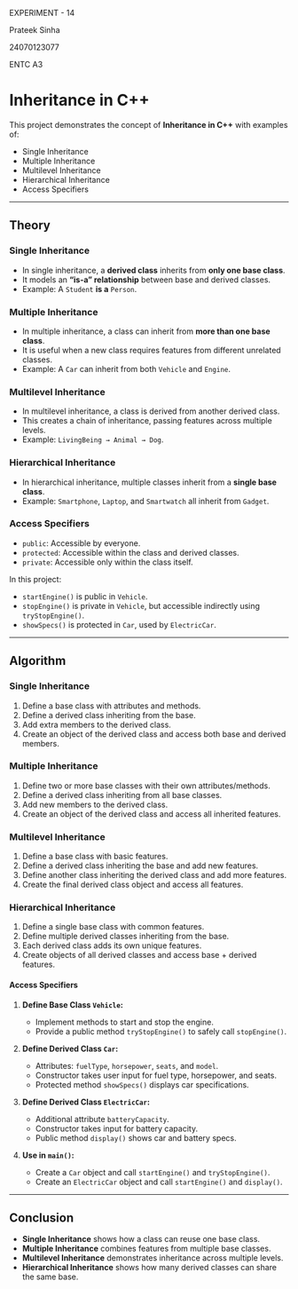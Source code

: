 EXPERIMENT - 14

Prateek Sinha

24070123077

ENTC A3

# Inheritance in C++

This project demonstrates the concept of **Inheritance in C++** with examples of:
- Single Inheritance  
- Multiple Inheritance  
- Multilevel Inheritance  
- Hierarchical Inheritance
- Access Specifiers

---

##  Theory

###  Single Inheritance
- In single inheritance, a **derived class** inherits from **only one base class**.  
- It models an **“is-a” relationship** between base and derived classes.  
- Example: A `Student` **is a** `Person`.  

###  Multiple Inheritance
- In multiple inheritance, a class can inherit from **more than one base class**.  
- It is useful when a new class requires features from different unrelated classes.  
- Example: A `Car` can inherit from both `Vehicle` and `Engine`.  

###  Multilevel Inheritance
- In multilevel inheritance, a class is derived from another derived class.  
- This creates a chain of inheritance, passing features across multiple levels.  
- Example: `LivingBeing → Animal → Dog`.  

###  Hierarchical Inheritance
- In hierarchical inheritance, multiple classes inherit from a **single base class**.  
- Example: `Smartphone`, `Laptop`, and `Smartwatch` all inherit from `Gadget`.

### Access Specifiers
- `public`: Accessible by everyone.  
- `protected`: Accessible within the class and derived classes.  
- `private`: Accessible only within the class itself.

In this project:
- `startEngine()` is public in `Vehicle`.  
- `stopEngine()` is private in `Vehicle`, but accessible indirectly using `tryStopEngine()`.  
- `showSpecs()` is protected in `Car`, used by `ElectricCar`.

---

##  Algorithm

###  Single Inheritance
1. Define a base class with attributes and methods.  
2. Define a derived class inheriting from the base.  
3. Add extra members to the derived class.  
4. Create an object of the derived class and access both base and derived members.  

###  Multiple Inheritance
1. Define two or more base classes with their own attributes/methods.  
2. Define a derived class inheriting from all base classes.  
3. Add new members to the derived class.  
4. Create an object of the derived class and access all inherited features.  

###  Multilevel Inheritance
1. Define a base class with basic features.  
2. Define a derived class inheriting the base and add new features.  
3. Define another class inheriting the derived class and add more features.  
4. Create the final derived class object and access all features.  

###  Hierarchical Inheritance
1. Define a single base class with common features.  
2. Define multiple derived classes inheriting from the base.  
3. Each derived class adds its own unique features.  
4. Create objects of all derived classes and access base + derived features.

#### Access Specifiers
1. **Define Base Class `Vehicle`:**  
    - Implement methods to start and stop the engine.  
    - Provide a public method `tryStopEngine()` to safely call `stopEngine()`.

2. **Define Derived Class `Car`:**  
    - Attributes: `fuelType`, `horsepower`, `seats`, and `model`.  
    - Constructor takes user input for fuel type, horsepower, and seats.  
    - Protected method `showSpecs()` displays car specifications.

3. **Define Derived Class `ElectricCar`:**  
    - Additional attribute `batteryCapacity`.  
    - Constructor takes input for battery capacity.  
    - Public method `display()` shows car and battery specs.

4. **Use in `main()`:**  
    - Create a `Car` object and call `startEngine()` and `tryStopEngine()`.  
    - Create an `ElectricCar` object and call `startEngine()` and `display()`.
   
---

##  Conclusion
- **Single Inheritance** shows how a class can reuse one base class.  
- **Multiple Inheritance** combines features from multiple base classes.  
- **Multilevel Inheritance** demonstrates inheritance across multiple levels.  
- **Hierarchical Inheritance** shows how many derived classes can share the same base.  





